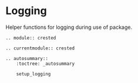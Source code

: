 # Logging

Helper functions for logging during use of package.

```{eval-rst}
.. module:: crested
```

```{eval-rst}
.. currentmodule:: crested

.. autosummary::
    :toctree: _autosummary

    setup_logging
```